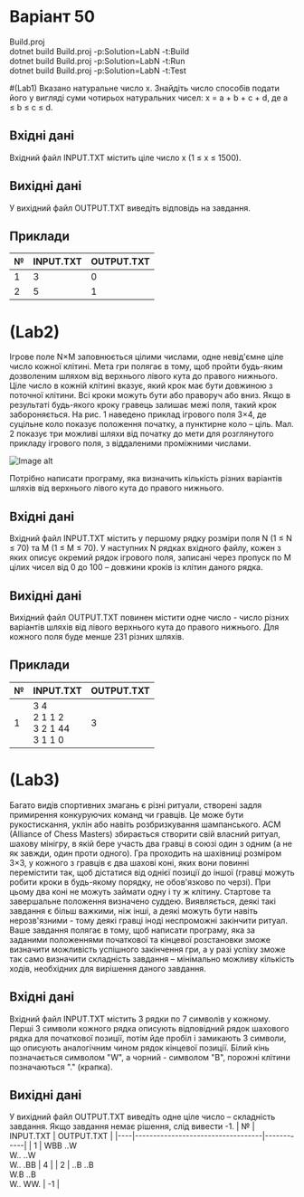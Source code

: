 # Варіант 50 
Build.proj<br>
dotnet build Build.proj -p:Solution=LabN -t:Build<br>
dotnet build Build.proj -p:Solution=LabN -t:Run<br>
dotnet build Build.proj -p:Solution=LabN -t:Test

#(Lab1)
Вказано натуральне число x. Знайдіть число способів подати його у вигляді суми чотирьох натуральних чисел: x = a + b + c + d, де a ≤ b ≤ c ≤ d.
## Вхідні дані
Вхідний файл INPUT.TXT містить ціле число x (1 ≤ x ≤ 1500).
## Вихідні дані
У вихідний файл OUTPUT.TXT виведіть відповідь на завдання.
## Приклади
| №  | INPUT.TXT                     | OUTPUT.TXT |
|----|-------------------------------|------------|
| 1  | 3                             | 0          |
| 2  | 5                             | 1          |


# (Lab2)
Ігрове поле N×M заповнюється цілими числами, одне невід'ємне ціле число кожної клітині. Мета гри полягає в тому, щоб пройти будь-яким дозволеним шляхом від верхнього лівого кута до правого нижнього. Ціле число в кожній клітині вказує, який крок має бути довжиною з поточної клітини. Всі кроки можуть бути або праворуч або вниз. Якщо в результаті будь-якого кроку гравець залишає межі поля, такий крок забороняється.
На рис. 1 наведено приклад ігрового поля 3×4, де суцільне коло показує положення початку, а пунктирне коло – ціль. Мал. 2 показує три можливі шляхи від початку до мети для розглянутого прикладу ігрового поля, з віддаленими проміжними числами.

![Image alt](https://github.com/Zlatous-Illia/CrossPlatformLabs/blob/master/img/Lab2_example.png)

Потрібно написати програму, яка визначить кількість різних варіантів шляхів від верхнього лівого кута до правого нижнього.

## Вхідні дані
Вхідний файл INPUT.TXT містить у першому рядку розміри поля N (1 ≤ N ≤ 70) та M (1 ≤ M ≤ 70). У наступних N рядках вхідного файлу, кожен з яких описує окремий рядок ігрового поля, записані через пропуск по M цілих чисел від 0 до 100 – довжини кроків із клітин даного рядка.
## Вихідні дані
Вихідний файл OUTPUT.TXT повинен містити одне число - число різних варіантів шляхів від лівого верхнього кута до правого нижнього. Для кожного поля буде менше 231 різних шляхів.
## Приклади
| №  | INPUT.TXT                                   | OUTPUT.TXT |
|----|---------------------------------------------|------------|
| 1  | 3 4 <br> 2 1 1 2 <br> 3 2 1 44 <br> 3 1 1 0 | 3          |


# (Lab3)
Багато видів спортивних змагань є різні ритуали, створені задля примирення конкуруючих команд чи гравців. Це може бути рукостискання, уклін або навіть розбризкування шампанського. ACM (Alliance of Chess Masters) збирається створити свій власний ритуал, шахову мінігру, в якій бере участь два гравці в союзі один з одним (а не як завжди, один проти одного). Гра проходить на шахівниці розміром 3×3, у кожного з гравців є два шахові коні, яких вони повинні перемістити так, щоб дістатися від однієї позиції до іншої (гравці можуть робити кроки в будь-якому порядку, не обов'язково по черзі). При цьому два коні не можуть займати одну і ту ж клітину.
Стартове та завершальне положення визначено суддею. Виявляється, деякі такі завдання є більш важкими, ніж інші, а деякі можуть бути навіть нерозв'язними - тому деякі гравці іноді неспроможні закінчити ритуал. Ваше завдання полягає в тому, щоб написати програму, яка за заданими положеннями початкової та кінцевої розстановки зможе визначити можливість успішного закінчення гри, а у разі успіху зможе так само визначити складність завдання – мінімально можливу кількість ходів, необхідних для вирішення даного завдання.
## Вхідні дані
Вхідний файл INPUT.TXT містить 3 рядки по 7 символів у кожному. Перші 3 символи кожного рядка описують відповідний рядок шахового рядка для початкової позиції, потім йде пробіл і замикають 3 символи, що описують аналогічним чином рядок кінцевої позиції. Білий кінь позначається символом "W", а чорний - символом "B", порожні клітини позначаються "." (крапка).
## Вихідні дані
У вихідний файл OUTPUT.TXT виведіть одне ціле число – складність завдання. Якщо завдання немає рішення, слід вивести -1.
| №  | INPUT.TXT                         | OUTPUT.TXT |
|----|-----------------------------------|------------|
| 1  | WBB ..W <br> W.. ..W <br> W.. .BB | 4          |
| 2  | ..B ..B <br> W.B ..B <br> W.. WW. | -1         |
